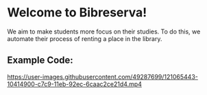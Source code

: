 # Welcome to Bibreserva!

We aim to make students more focus on their studies. To do this, we automate their process of renting a place in the library.


## Example Code:

https://user-images.githubusercontent.com/49287699/121065443-10414900-c7c9-11eb-92ec-6caac2ce21d4.mp4

